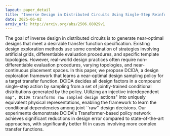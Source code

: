 ```yaml
---
layout: paper_detail
title: "Inverse Design in Distributed Circuits Using Single-Step Reinforcement Learning"
date: 2025-06-02
arxiv_url: http://arxiv.org/abs/2506.08029v1
---
```


The goal of inverse design in distributed circuits is to generate near-optimal designs that meet a desirable transfer function specification. Existing design exploration methods use some combination of strategies involving artificial grids, differentiable evaluation procedures, and specific template topologies. However, real-world design practices often require non-differentiable evaluation procedures, varying topologies, and near-continuous placement spaces. In this paper, we propose DCIDA, a design exploration framework that learns a near-optimal design sampling policy for a target transfer function. DCIDA decides all design factors in a compound single-step action by sampling from a set of jointly-trained conditional distributions generated by the policy. Utilizing an injective interdependent ``map", DCIDA transforms raw sampled design ``actions" into uniquely equivalent physical representations, enabling the framework to learn the conditional dependencies among joint ``raw'' design decisions. Our experiments demonstrate DCIDA's Transformer-based policy network achieves significant reductions in design error compared to state-of-the-art approaches, with significantly better fit in cases involving more complex transfer functions.
